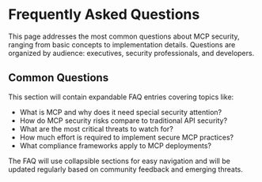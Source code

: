 # Frequently Asked Questions

This page addresses the most common questions about MCP security, ranging from basic concepts to implementation details. Questions are organized by audience: executives, security professionals, and developers.

## Common Questions

This section will contain expandable FAQ entries covering topics like:
- What is MCP and why does it need special security attention?
- How do MCP security risks compare to traditional API security?
- What are the most critical threats to watch for?
- How much effort is required to implement secure MCP practices?
- What compliance frameworks apply to MCP deployments?

The FAQ will use collapsible sections for easy navigation and will be updated regularly based on community feedback and emerging threats.
